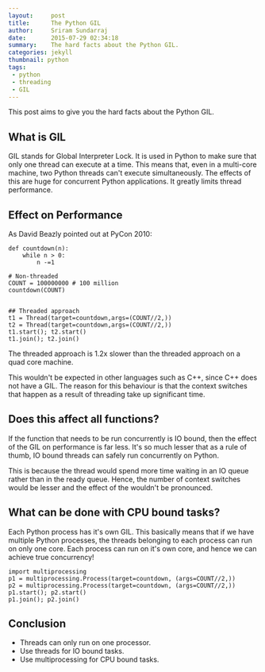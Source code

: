 ```yaml
---
layout:     post
title:      The Python GIL
author:     Sriram Sundarraj
date:       2015-07-29 02:34:18
summary:    The hard facts about the Python GIL.  
categories: jekyll
thumbnail: python
tags:
 - python
 - threading
 - GIL
---
```


This post aims to give you the hard facts about the Python GIL.

## What is GIL

GIL stands for Global Interpreter Lock. It is used in Python to make sure that only one thread can execute at a time. 
This means that, even in a multi-core machine, two Python threads can't execute simultaneously. The effects of this are huge for concurrent Python applications. It greatly limits thread performance.

## Effect on Performance

As David Beazly pointed out at PyCon 2010:

```
def countdown(n):
    while n > 0:
        n -=1

# Non-threaded
COUNT = 100000000 # 100 million
countdown(COUNT)


## Threaded approach
t1 = Thread(target=countdown,args=(COUNT//2,))
t2 = Thread(target=countdown,args=(COUNT//2,))
t1.start(); t2.start()
t1.join(); t2.join()
```

The threaded approach is 1.2x slower than the threaded approach on a quad core machine. 

This wouldn't be expected in other languages such as C++, since C++ does not have a GIL.
The reason for this behaviour is that the context switches that happen as a result of threading take up significant time.



## Does this affect all functions?

If the function that needs to be run concurrently is IO bound, then the effect of the GIL on performance is far less. It's so much lesser that as a rule of thumb, IO bound threads can safely run concurrently on Python. 

This is because the thread would spend more time waiting in an IO queue rather than in the ready queue. Hence, the number of context switches would be lesser and the effect of the wouldn't be pronounced. 


## What can be done with CPU bound tasks?

Each Python process has it's own GIL. This basically means that if we have multiple Python processes, the threads belonging to each process can run on only one core. Each process can run on it's own core, and hence we can achieve true concurrency!

```
import multiprocessing
p1 = multiprocessing.Process(target=countdown, (args=COUNT//2,))
p2 = multiprocessing.Process(target=countdown, (args=COUNT//2,))
p1.start(); p2.start()
p1.join(); p2.join()
```

## Conclusion

* Threads can only run on one processor.
* Use threads for IO bound tasks.
* Use multiprocessing for CPU bound tasks.




